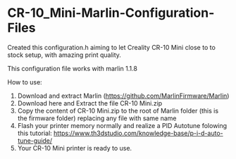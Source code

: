 # CR-10_Mini-Marlin-Configuration-Files

Created this configuration.h aiming to let Creality CR-10 Mini close to to stock setup, with amazing print quality.

This configuration file works with marlin 1.1.8

How to use:

1. Download and extract Marlin (https://github.com/MarlinFirmware/Marlin)
2. Download here and Extract the file CR-10 Mini.zip
3. Copy the content of CR-10 Mini.zip to the root of Marlin folder (this is the firmware folder) replacing any file with same name
4. Flash your printer memory normally and realize a PID Autotune folowing this tutorial: https://www.th3dstudio.com/knowledge-base/p-i-d-auto-tune-guide/
5. Your CR-10 Mini printer is ready to use.
